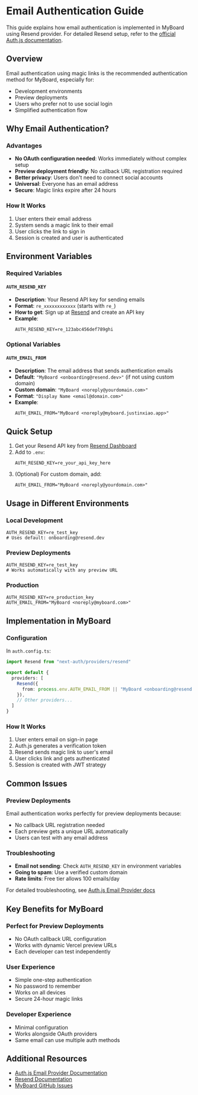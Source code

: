 # Email Authentication Guide

This guide explains how email authentication is implemented in MyBoard using Resend provider. For detailed Resend setup, refer to the [official Auth.js documentation](https://authjs.dev/getting-started/authentication/email).

## Overview

Email authentication using magic links is the recommended authentication method for MyBoard, especially for:
- Development environments
- Preview deployments
- Users who prefer not to use social login
- Simplified authentication flow

## Why Email Authentication?

### Advantages
- **No OAuth configuration needed**: Works immediately without complex setup
- **Preview deployment friendly**: No callback URL registration required
- **Better privacy**: Users don't need to connect social accounts
- **Universal**: Everyone has an email address
- **Secure**: Magic links expire after 24 hours

### How It Works
1. User enters their email address
2. System sends a magic link to their email
3. User clicks the link to sign in
4. Session is created and user is authenticated

## Environment Variables

### Required Variables

#### `AUTH_RESEND_KEY`
- **Description**: Your Resend API key for sending emails
- **Format**: `re_xxxxxxxxxxxx` (starts with `re_`)
- **How to get**: Sign up at [Resend](https://resend.com) and create an API key
- **Example**: 
  ```env
  AUTH_RESEND_KEY=re_123abc456def789ghi
  ```

### Optional Variables

#### `AUTH_EMAIL_FROM`
- **Description**: The email address that sends authentication emails
- **Default**: `"MyBoard <onboarding@resend.dev>"` (if not using custom domain)
- **Custom domain**: `"MyBoard <noreply@yourdomain.com>"`
- **Format**: `"Display Name <email@domain.com>"`
- **Example**:
  ```env
  AUTH_EMAIL_FROM="MyBoard <noreply@myboard.justinxiao.app>"
  ```

## Quick Setup

1. Get your Resend API key from [Resend Dashboard](https://resend.com)
2. Add to `.env`:
   ```env
   AUTH_RESEND_KEY=re_your_api_key_here
   ```
3. (Optional) For custom domain, add:
   ```env
   AUTH_EMAIL_FROM="MyBoard <noreply@yourdomain.com>"
   ```

## Usage in Different Environments

### Local Development
```env
AUTH_RESEND_KEY=re_test_key
# Uses default: onboarding@resend.dev
```

### Preview Deployments
```env
AUTH_RESEND_KEY=re_test_key
# Works automatically with any preview URL
```

### Production
```env
AUTH_RESEND_KEY=re_production_key
AUTH_EMAIL_FROM="MyBoard <noreply@myboard.com>"
```

## Implementation in MyBoard

### Configuration

In `auth.config.ts`:
```typescript
import Resend from "next-auth/providers/resend"

export default {
  providers: [
    Resend({
      from: process.env.AUTH_EMAIL_FROM || "MyBoard <onboarding@resend.dev>"
    }),
    // Other providers...
  ]
}
```

### How It Works
1. User enters email on sign-in page
2. Auth.js generates a verification token
3. Resend sends magic link to user's email
4. User clicks link and gets authenticated
5. Session is created with JWT strategy

## Common Issues

### Preview Deployments
Email authentication works perfectly for preview deployments because:
- No callback URL registration needed
- Each preview gets a unique URL automatically
- Users can test with any email address

### Troubleshooting
- **Email not sending**: Check `AUTH_RESEND_KEY` in environment variables
- **Going to spam**: Use a verified custom domain
- **Rate limits**: Free tier allows 100 emails/day

For detailed troubleshooting, see [Auth.js Email Provider docs](https://authjs.dev/getting-started/authentication/email)

## Key Benefits for MyBoard

### Perfect for Preview Deployments
- No OAuth callback URL configuration
- Works with dynamic Vercel preview URLs
- Each developer can test independently

### User Experience
- Simple one-step authentication
- No password to remember
- Works on all devices
- Secure 24-hour magic links

### Developer Experience
- Minimal configuration
- Works alongside OAuth providers
- Same email can use multiple auth methods

## Additional Resources

- [Auth.js Email Provider Documentation](https://authjs.dev/getting-started/authentication/email)
- [Resend Documentation](https://resend.com/docs)
- [MyBoard GitHub Issues](https://github.com/ttpss930141011/myboard/issues)